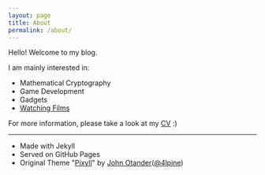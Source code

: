 ```yaml
---
layout: page
title: About
permalink: /about/
---
```


Hello! Welcome to my blog. 

I am mainly interested in: 
- Mathematical Cryptography
- Game Development
- Gadgets
- [Watching Films](https://letterboxd.com/sp301415/)

For more information, please take a look at my [CV](/files/CV.pdf) :)

---
- Made with Jekyll
- Served on GitHub Pages
- Original Theme "[Pixyll](https://github.com/johnotander/pixyll)" by [John Otander](http://johnotander.com)([@4lpine](https://twitter.com/4lpine))
